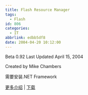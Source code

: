 ```yaml
---
title: Flash Resource Manager
tags:
  - Flash
id: 806
categories:
  - IT
abbrlink: edbb5df8
date: 2004-04-20 10:12:00
---
```


Beta 0.92
Last Updated April 15, 2004

Created by Mike Chambers

需要安装.NET Framework

[更多介绍](http://www.markme.com/mesh/archives/004700.cfm) | [下载](http://www.markme.com/mesh/files/helpapp/FlashResourceManager.zip)